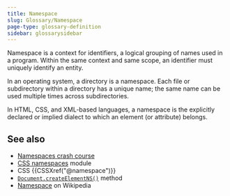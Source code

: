 ```yaml
---
title: Namespace
slug: Glossary/Namespace
page-type: glossary-definition
sidebar: glossarysidebar
---
```



Namespace is a context for identifiers, a logical grouping of names used in a program. Within the same context and same scope, an identifier must uniquely identify an entity.

In an operating system, a directory is a namespace. Each file or subdirectory within a directory has a unique name; the same name can be used multiple times across subdirectories.

In HTML, CSS, and XML-based languages, a namespace is the explicitly declared or implied dialect to which an element (or attribute) belongs.

## See also

- [Namespaces crash course](/en-US/docs/Web/SVG/Namespaces_Crash_Course)
- [CSS namespaces](/en-US/docs/Web/CSS/CSS_namespaces) module
- CSS {{CSSXref("@namespace")}}
- [`Document.createElementNS()`](/en-US/docs/Web/API/Document/createElementNS) method
- [Namespace](https://en.wikipedia.org/wiki/Namespace) on Wikipedia
